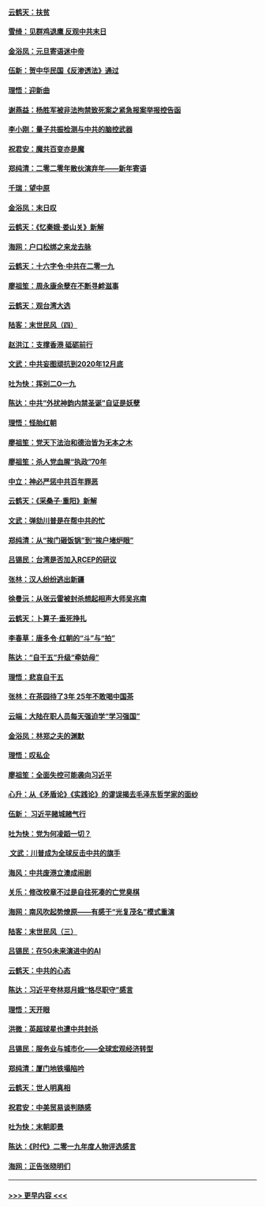#### [云鹤天：扶贫](../pages/nsc993/n11764245.md?t=01030901) 
#### [雪绮：见群鸡退鹰  反观中共末日](../pages/nsc993/n11762112.md?t=01030901) 
#### [金浴凤：元旦寄语迷中帝](../pages/nsc993/n11761788.md?t=01030901) 
#### [伍新：贺中华民国《反渗透法》通过](../pages/nsc993/n11761994.md?t=01030901) 
#### [理悟：迎新曲](../pages/nsc993/n11761152.md?t=01030901) 
#### [谢燕益：杨胜军被非法拘禁致死案之紧急报案举报控告函](../pages/nsc993/n11756134.md?t=01030901) 
#### [李小刚：量子共振检测与中共的脑控武器](../pages/nsc993/n11754518.md?t=01030901) 
#### [祝君安：魔共百变亦是魔](../pages/nsc993/n11754469.md?t=01030901) 
#### [郑纯清：二零二零年散伙演弃年——新年寄语](../pages/nsc993/n11754195.md?t=01030901) 
#### [千瑞：望中原](../pages/nsc993/n11754159.md?t=01030901) 
#### [金浴凤：末日叹](../pages/nsc993/n11752359.md?t=01030901) 
#### [云鹤天：《忆秦娥‧娄山关》新解](../pages/nsc993/n11752348.md?t=01030901) 
#### [海网：户口松绑之来龙去脉](../pages/nsc993/n11752328.md?t=01030901) 
#### [云鹤天：十六字令‧中共在二零一九](../pages/nsc993/n11752305.md?t=01030901) 
#### [廖祖笙：周永康余孽在不断寻衅滋事](../pages/nsc993/n11751013.md?t=01030901) 
#### [云鹤天：观台湾大选](../pages/nsc993/n11751007.md?t=01030901) 
#### [陆客：末世民风（四）](../pages/nsc993/n11749203.md?t=01030901) 
#### [赵洪江：支撑香港 砥砺前行](../pages/nsc993/n11748482.md?t=01030901) 
#### [文武：中共妄图顽抗到2020年12月底](../pages/nsc993/n11748446.md?t=01030901) 
#### [吐为快：挥别二O一九](../pages/nsc993/n11748411.md?t=01030901) 
#### [陈达：中共“外扰神韵内禁圣诞”自证是妖孽](../pages/nsc993/n11748226.md?t=01030901) 
#### [理悟：怪胎红朝](../pages/nsc993/n11748206.md?t=01030901) 
#### [廖祖笙：党天下法治和德治皆为无本之木](../pages/nsc993/n11748135.md?t=01030901) 
#### [廖祖笙：杀人党血腥“执政”70年](../pages/nsc993/n11745144.md?t=01030901) 
#### [中立：神必严惩中共百年罪恶](../pages/nsc993/n11744970.md?t=01030901) 
#### [云鹤天：《采桑子‧重阳》新解](../pages/nsc993/n11744948.md?t=01030901) 
#### [文武：弹劾川普是在帮中共的忙](../pages/nsc993/n11744758.md?t=01030901) 
#### [郑纯清：从“挨门砸饭锅”到“挨户堵炉眼”](../pages/nsc993/n11744745.md?t=01030901) 
#### [吕锡民：台湾是否加入RCEP的研议](../pages/nsc993/n11744701.md?t=01030901) 
#### [张林：汉人纷纷逃出新疆](../pages/nsc993/n11743530.md?t=01030901) 
#### [徐曼沅：从张云雷被封杀想起相声大师吴兆南](../pages/nsc993/n11741816.md?t=01030901) 
#### [云鹤天：卜算子‧垂死挣扎](../pages/nsc993/n11739956.md?t=01030901) 
#### [李春草：唐多令‧红朝的“斗”与“拍”](../pages/nsc993/n11739830.md?t=01030901) 
#### [陈达：“自干五”升级“牵妨母”](../pages/nsc993/n11739724.md?t=01030901) 
#### [理悟：悲哀自干五](../pages/nsc993/n11739547.md?t=01030901) 
#### [张林：在茶园待了3年 25年不敢喝中国茶](../pages/nsc993/n11739240.md?t=01030901) 
#### [云端：大陆在职人员每天强迫学“学习强国”](../pages/nsc993/n11738735.md?t=01030901) 
#### [金浴凤：林郑之夫的渊默](../pages/nsc993/n11737735.md?t=01030901) 
#### [理悟：叹私企](../pages/nsc993/n11737715.md?t=01030901) 
#### [廖祖笙：全面失控可能袭向习近平](../pages/nsc993/n11737704.md?t=01030901) 
#### [心升：从《矛盾论》《实践论》的谬误揭去毛泽东哲学家的面纱](../pages/nsc993/n11736962.md?t=01030901) 
#### [伍新： 习近平赌城赌气行](../pages/nsc993/n11736929.md?t=01030901) 
#### [吐为快：党为何凌蹈一切？](../pages/nsc993/n11736915.md?t=01030901) 
#### [ 文武：川普成为全球反击中共的旗手](../pages/nsc993/n11736882.md?t=01030901) 
#### [海风：中共废港立澳成闹剧](../pages/nsc993/n11735857.md?t=01030901) 
#### [关乐：修改校章不过是自往死凑的亡党臭棋](../pages/nsc993/n11735097.md?t=01030901) 
#### [海网：南风吹起势燎原——有感于“光复茂名”模式重演](../pages/nsc993/n11732308.md?t=01030901) 
#### [陆客：末世民风（三）](../pages/nsc993/n11732211.md?t=01030901) 
#### [吕锡民：在5G未来演进中的AI](../pages/nsc993/n11730010.md?t=01030901) 
#### [云鹤天：中共的心态](../pages/nsc993/n11729906.md?t=01030901) 
#### [陈达：习近平夸林郑月娥“恪尽职守”感言](../pages/nsc993/n11729881.md?t=01030901) 
#### [理悟：天开眼](../pages/nsc993/n11729699.md?t=01030901) 
#### [洪微：英超球星也遭中共封杀](../pages/nsc993/n11727243.md?t=01030901) 
#### [吕锡民：服务业与城市化——全球宏观经济转型](../pages/nsc993/n11725845.md?t=01030901) 
#### [郑纯清：厦门地铁塌陷吟](../pages/nsc993/n11725813.md?t=01030901) 
#### [云鹤天：世人明真相](../pages/nsc993/n11725621.md?t=01030901) 
#### [祝君安：中美贸易谈判随感](../pages/nsc993/n11725609.md?t=01030901) 
#### [吐为快：末朝即景](../pages/nsc993/n11723365.md?t=01030901) 
#### [陈达：《时代》二零一九年度人物评选感言](../pages/nsc993/n11723337.md?t=01030901) 
#### [海网：正告张晓明们](../pages/nsc993/n11723228.md?t=01030901) 

----
#### [ >>> 更早内容 <<< ](../indexes/nsc993-earlier.md)
